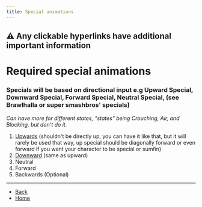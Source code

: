 ```yaml
---
title: Special animations
---
```

## ⚠️ Any clickable hyperlinks have additional important information

# Required special animations

### Specials will be based on directional input e.g Upward Special, Downward Special, Forward Special, Neutral Special, (see Brawlhalla or super smashbros' specials)

*Can have more for different states, "states" being Crouching, Air, and Blocking, but don't do it.*

<ol>
  <li><a href="./specials/special-up">Upwards</a> (shouldn't be directly up, you can have it like that, but it will rarely be used that way, up special should be diagonally forward or even forward if you want your character to be special or sumfin)</li> <!-- <a href="./specials/special-up"> </a> -->
  <li><a href="./specials/special-down">Downward</a> (same as upward)</li> <!-- <a href="./specials/special-down"> </a> -->
  <li>Neutral</li> <!-- <a href="./specials/special-neutral"> </a> -->
  <li>Forward</li> <!-- <a href="./specials/special-forward"> </a> -->
  <li>Backwards (Optional)</li> <!-- <a href="./specials/special-backward"> </a> -->
</ol>

---

- [Back](./sprites)
- [Home](../)
